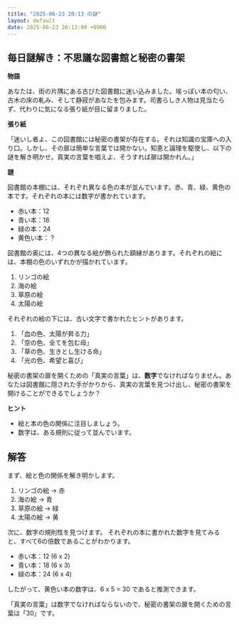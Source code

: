 ```yaml
---
title: "2025-06-23 20:13 の謎"
layout: default
date: 2025-06-23 20:13:00 +0900
---
```

## 毎日謎解き：不思議な図書館と秘密の書架

**物語**

あなたは、街の片隅にある古びた図書館に迷い込みました。埃っぽい本の匂い、古木の床の軋み、そして静寂があなたを包みます。司書らしき人物は見当たらず、代わりに気になる張り紙が目に留まりました。

**張り紙**

「迷いし者よ、この図書館には秘密の書架が存在する。それは知識の宝庫への入り口。しかし、その扉は簡単な言葉では開かない。知恵と論理を駆使し、以下の謎を解き明かせ。真実の言葉を唱えよ、そうすれば扉は開かれん。」

**謎**

図書館の本棚には、それぞれ異なる色の本が並んでいます。赤、青、緑、黄色の本です。それぞれの本には数字が書かれています。

*   赤い本：12
*   青い本：18
*   緑の本：24
*   黄色い本：？

図書館の奥には、4つの異なる絵が飾られた額縁があります。それぞれの絵には、本棚の色のいずれかが描かれています。

1.  リンゴの絵
2.  海の絵
3.  草原の絵
4.  太陽の絵

それぞれの絵の下には、古い文字で書かれたヒントがあります。

1.  「血の色、太陽が昇る力」
2.  「空の色、全てを包む母」
3.  「草の色、生きとし生ける命」
4.  「光の色、希望と喜び」

秘密の書架の扉を開くための「真実の言葉」は、**数字**でなければなりません。あなたは図書館に隠された手がかりから、真実の言葉を見つけ出し、秘密の書架を開けることができるでしょうか？

**ヒント**

*   絵と本の色の関係に注目しましょう。
*   数字は、ある規則に従って並んでいます。

## 解答

まず、絵と色の関係を解き明かします。

1.  リンゴの絵 → 赤
2.  海の絵 → 青
3.  草原の絵 → 緑
4.  太陽の絵 → 黄

次に、数字の規則性を見つけます。
それぞれの本に書かれた数字を見てみると、すべて6の倍数であることがわかります。
*   赤い本：12 (6 x 2)
*   青い本：18 (6 x 3)
*   緑の本：24 (6 x 4)

したがって、黄色い本の数字は、6 x 5 = 30 であると推測できます。

「真実の言葉」は数字でなければならないので、秘密の書架の扉を開くための言葉は「30」です。
